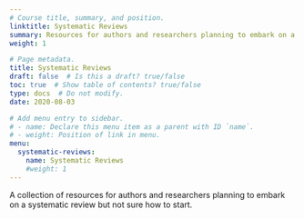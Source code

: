 ```yaml
---
# Course title, summary, and position.
linktitle: Systematic Reviews
summary: Resources for authors and researchers planning to embark on a systematic review but not sure how to start.
weight: 1

# Page metadata.
title: Systematic Reviews
draft: false  # Is this a draft? true/false
toc: true  # Show table of contents? true/false
type: docs  # Do not modify.
date: 2020-08-03

# Add menu entry to sidebar.
# - name: Declare this menu item as a parent with ID `name`.
# - weight: Position of link in menu.
menu:
  systematic-reviews:
    name: Systematic Reviews
    #weight: 1
---
```


A collection of resources for authors and researchers planning to embark on a systematic review but not sure how to start.